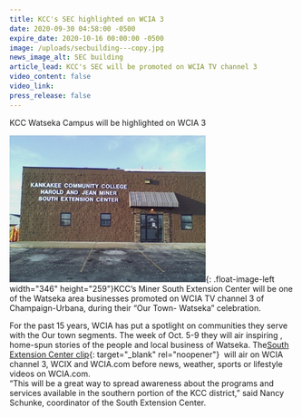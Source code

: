```yaml
---
title: KCC's SEC highlighted on WCIA 3
date: 2020-09-30 04:58:00 -0500
expire_date: 2020-10-16 00:00:00 -0500
image: /uploads/secbuilding---copy.jpg
news_image_alt: SEC building
article_lead: KCC's SEC will be promoted on WCIA TV channel 3
video_content: false
video_link:
press_release: false
---
```


KCC Watseka Campus will be highlighted on WCIA 3

![](/uploads/secbuilding---copy.jpg){: .float-image-left width="346" height="259"}KCC’s Miner South Extension Center will be one of the Watseka area businesses promoted on WCIA TV channel 3 of Champaign-Urbana, during their “Our Town- Watseka” celebration.

For the past 15 years, WCIA has put a spotlight on communities they serve with the Our town segments. The week of Oct. 5-9 they will air inspiring , home-spun stories of the people and local business of Watseka. The[South Extension Center clip](https://www.youtube.com/watch?v=sSgDGDTo0mg&amp;feature=youtu.be){: target="_blank" rel="noopener"} &nbsp;will air on WCIA channel 3, WCIX and WCIA.com before news, weather, sports or lifestyle videos on WCIA.com.&nbsp;<br>“This will be a great way to spread awareness about the programs and services available in the southern portion of the KCC district,” said Nancy Schunke, coordinator of the South Extension Center.<br>&nbsp;